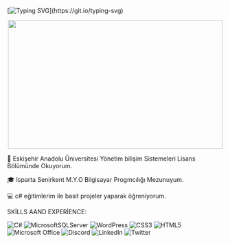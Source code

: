 [![Typing SVG](https://readme-typing-svg.demolab.com?font=Fira+Code&duration=3000&center=yanl%C4%B1%C5%9F&vCenter=yanl%C4%B1%C5%9F&repeat=do%C4%9Fru&width=435&lines=Hello%2C+there!;He+is+Sercan+Yurtseven...;Nice+to+meet+you!)](https://git.io/typing-svg)


<div align="center">
  <img src="https://media.giphy.com/media/dWesBcTLavkZuG35MI/giphy.gif" width="500" height="300"/>
</div>

🔬 Eskişehir Anadolu Üniversitesi Yönetim bilişim Sistemeleri Lisans Bölümünde Okuyorum.

🎓 Isparta Senirkent M.Y.O Bilgisayar Progmcılığı  Mezunuyum.

💻 c# eğitimlerim ile basit projeler yaparak öğreniyorum.

SKİLLS AAND EXPERİENCE:


![C#](https://img.shields.io/badge/c%23-%23239120.svg?style=for-the-badge&logo=c-sharp&logoColor=white)
![MicrosoftSQLServer](https://img.shields.io/badge/Microsoft%20SQL%20Server-CC2927?style=for-the-badge&logo=microsoft%20sql%20server&logoColor=white)
![WordPress](https://img.shields.io/badge/WordPress-%23117AC9.svg?style=for-the-badge&logo=WordPress&logoColor=white)
![CSS3](https://img.shields.io/badge/css3-%231572B6.svg?style=for-the-badge&logo=css3&logoColor=white)
![HTML5](https://img.shields.io/badge/html5-%23E34F26.svg?style=for-the-badge&logo=html5&logoColor=white)
![Microsoft Office](https://img.shields.io/badge/Microsoft_Office-D83B01?style=for-the-badge&logo=microsoft-office&logoColor=white)
![Discord](https://img.shields.io/badge/Discord-%235865F2.svg?style=for-the-badge&logo=discord&logoColor=white)
![LinkedIn](https://img.shields.io/badge/linkedin-%230077B5.svg?style=for-the-badge&logo=linkedin&logoColor=white)
![Twitter](https://img.shields.io/badge/Twitter-%231DA1F2.svg?style=for-the-badge&logo=Twitter&logoColor=white)
